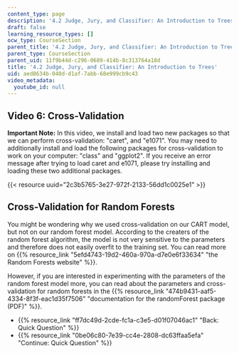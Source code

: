 ```yaml
---
content_type: page
description: '4.2 Judge, Jury, and Classifier: An Introduction to Trees'
draft: false
learning_resource_types: []
ocw_type: CourseSection
parent_title: '4.2 Judge, Jury, and Classifier: An Introduction to Trees '
parent_type: CourseSection
parent_uid: 11f9b44d-c296-0689-414b-8c313764a18d
title: '4.2 Judge, Jury, and Classifier: An Introduction to Trees'
uid: aed8634b-040d-d1af-7abb-68e999cb9c43
video_metadata:
  youtube_id: null
---
```

## Video 6: Cross-Validation

**Important Note:** In this video, we install and load two new packages so that we can perform cross-validation: "caret", and "e1071". You may need to additionally install and load the following packages for cross-validation to work on your computer: "class" and "ggplot2". If you receive an error message after trying to load caret and e1071, please try installing and loading these two additional packages.

{{< resource uuid="2c3b5765-3e27-972f-2133-56dd1c0025e1" >}}

## Cross-Validation for Random Forests

You might be wondering why we used cross-validation on our CART model, but not on our random forest model. According to the creaters of the random forest algorithm, the model is not very sensitive to the parameters and therefore does not easily overfit to the training set. You can read more on {{% resource_link "5efd4743-19d2-460a-970a-d7e0e6f33634" "the Random Forests website" %}}. 

However, if you are interested in experimenting with the parameters of the random forest model more, you can read about the parameters and cross-validation for random forests in the {{% resource_link "474b9431-aaf5-4334-8f3f-eac1d35f7506" "documentation for the randomForest package (PDF)" %}}.

- {{% resource_link "ff7dc49d-2cde-fc1a-c3e5-d01f07046ac1" "Back: Quick Question" %}}
- {{% resource_link "0be06c80-7e39-cc4e-2808-dc63ffaa5efa" "Continue: Quick Question" %}}